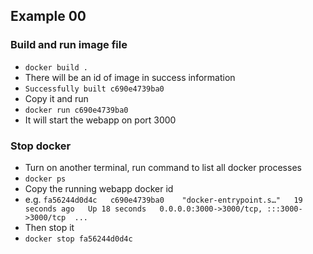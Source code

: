 ## Example 00

### Build and run image file
- `docker build .`
- There will be an id of image in success information
- `Successfully built c690e4739ba0`
- Copy it and run
- `docker run c690e4739ba0`
- It will start the webapp on port 3000

### Stop docker
- Turn on another terminal, run command to list all docker processes
- `docker ps`
- Copy the running webapp docker id
- e.g. `fa56244d0d4c   c690e4739ba0    "docker-entrypoint.s…"   19 seconds ago   Up 18 seconds   0.0.0.0:3000->3000/tcp, :::3000->3000/tcp  ...`
- Then stop it
- `docker stop fa56244d0d4c`